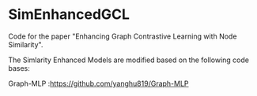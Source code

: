# SimEnhancedGCL
Code for the paper "Enhancing Graph Contrastive Learning with Node Similarity".

The Simlarity Enhanced Models are modified based on the following code bases:

Graph-MLP :https://github.com/yanghu819/Graph-MLP
